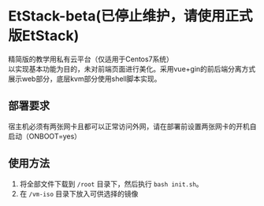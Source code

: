 # EtStack-beta(已停止维护，请使用正式版EtStack)
精简版的教学用私有云平台（仅适用于Centos7系统）<br>
以实现基本功能为目的，未对前端页面进行美化。采用vue+gin的前后端分离方式展示web部分，底层kvm部分使用shell脚本实现。

## 部署要求
宿主机必须有两张网卡且都可以正常访问外网，请在部署前设置两张网卡的开机自启动（ONBOOT=yes）

## 使用方法
1. 将全部文件下载到 `/root` 目录下，然后执行 `bash init.sh`。
2. 在 `/vm-iso` 目录下放入可供选择的镜像

